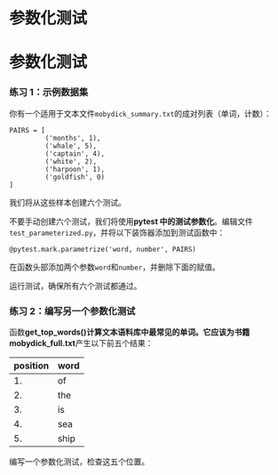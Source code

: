 # 参数化测试

# 参数化测试

### 练习 1：示例数据集

你有一个适用于文本文件`mobydick_summary.txt`的成对列表（单词，计数）：

```
PAIRS = [
         ('months', 1),
         ('whale', 5),
         ('captain', 4),
         ('white', 2),
         ('harpoon', 1),
         ('goldfish', 0)
] 
```

我们将从这些样本创建六个测试。

不要手动创建六个测试，我们将使用**pytest 中的测试参数化**。编辑文件`test_parameterized.py`，并将以下装饰器添加到测试函数中：

```
@pytest.mark.parametrize('word, number', PAIRS) 
```

在函数头部添加两个参数`word`和`number`，并删除下面的赋值。

运行测试，确保所有六个测试都通过。

### 练习 2：编写另一个参数化测试

函数**get_top_words()**计算文本语料库中最常见的单词。它应该为书籍**mobydick_full.txt**产生以下前五个结果：

| position | word |
| --- | --- |
| 1. | of |
| 2. | the |
| 3. | is |
| 4. | sea |
| 5. | ship |

编写一个参数化测试，检查这五个位置。

